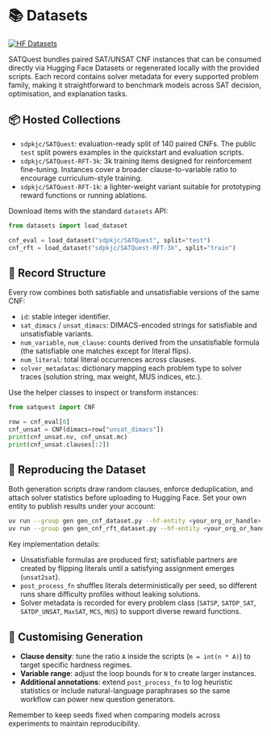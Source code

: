 # 📚 Datasets

[![HF Datasets](https://img.shields.io/badge/Hosted%20on-Hugging%20Face-fcc21b?logo=huggingface)](https://huggingface.co/collections/sdpkjc/satquest-6820687d856b96f869921e53)

SATQuest bundles paired SAT/UNSAT CNF instances that can be consumed directly via Hugging Face Datasets or regenerated locally with the provided scripts. Each record contains solver metadata for every supported problem family, making it straightforward to benchmark models across SAT decision, optimisation, and explanation tasks.

## 📦 Hosted Collections

- `sdpkjc/SATQuest`: evaluation-ready split of 140 paired CNFs. The public `test` split powers examples in the quickstart and evaluation scripts.
- `sdpkjc/SATQuest-RFT-3k`: 3k training items designed for reinforcement fine-tuning. Instances cover a broader clause-to-variable ratio to encourage curriculum-style training.
- `sdpkjc/SATQuest-RFT-1k`: a lighter-weight variant suitable for prototyping reward functions or running ablations.

Download items with the standard `datasets` API:

```python
from datasets import load_dataset

cnf_eval = load_dataset("sdpkjc/SATQuest", split="test")
cnf_rft = load_dataset("sdpkjc/SATQuest-RFT-3k", split="train")
```

## 🧱 Record Structure

Every row combines both satisfiable and unsatisfiable versions of the same CNF:

- `id`: stable integer identifier.
- `sat_dimacs` / `unsat_dimacs`: DIMACS-encoded strings for satisfiable and unsatisfiable variants.
- `num_variable`, `num_clause`: counts derived from the unsatisfiable formula (the satisfiable one matches except for literal flips).
- `num_literal`: total literal occurrences across clauses.
- `solver_metadatas`: dictionary mapping each problem type to solver traces (solution string, max weight, MUS indices, etc.).

Use the helper classes to inspect or transform instances:

```python
from satquest import CNF

row = cnf_eval[0]
cnf_unsat = CNF(dimacs=row["unsat_dimacs"])
print(cnf_unsat.nv, cnf_unsat.mc)
print(cnf_unsat.clauses[:2])
```

## 🔄 Reproducing the Dataset

Both generation scripts draw random clauses, enforce deduplication, and attach solver statistics before uploading to Hugging Face. Set your own entity to publish results under your account:

```bash
uv run --group gen gen_cnf_dataset.py --hf-entity <your_org_or_handle> --seed 9527
uv run --group gen gen_cnf_rft_dataset.py --hf-entity <your_org_or_handle> --seed 9527
```

Key implementation details:

- Unsatisfiable formulas are produced first; satisfiable partners are created by flipping literals until a satisfying assignment emerges (`unsat2sat`).
- `post_process_fn` shuffles literals deterministically per seed, so different runs share difficulty profiles without leaking solutions.
- Solver metadata is recorded for every problem class (`SATSP`, `SATDP_SAT`, `SATDP_UNSAT`, `MaxSAT`, `MCS`, `MUS`) to support diverse reward functions.

## 🎨 Customising Generation

- **Clause density**: tune the ratio `A` inside the scripts (`m = int(n * A)`) to target specific hardness regimes.
- **Variable range**: adjust the loop bounds for `N` to create larger instances.
- **Additional annotations**: extend `post_process_fn` to log heuristic statistics or include natural-language paraphrases so the same workflow can power new question generators.

Remember to keep seeds fixed when comparing models across experiments to maintain reproducibility.
